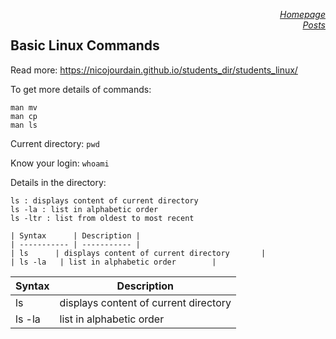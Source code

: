 <a href="https://sharma-bharat.github.io/" style="float: right;">*Homepage*</a> \
<a href="https://sharma-bharat.github.io/Posts.html" style="float: right;">*Posts*</a>

## Basic Linux Commands 
Read more: https://nicojourdain.github.io/students_dir/students_linux/

To get more details of commands:
```
man mv
man cp
man ls
```

Current directory:
`pwd`

Know your login:
`whoami`

Details in the directory:
```
ls : displays content of current directory
ls -la : list in alphabetic order
ls -ltr : list from oldest to most recent
```

```
| Syntax      | Description |
| ----------- | ----------- |
| ls      | displays content of current directory       |
| ls -la   | list in alphabetic order        |
```

| Syntax      | Description |
| ----------- | ----------- |
| ls      | displays content of current directory       |
| ls -la   | list in alphabetic order        |
